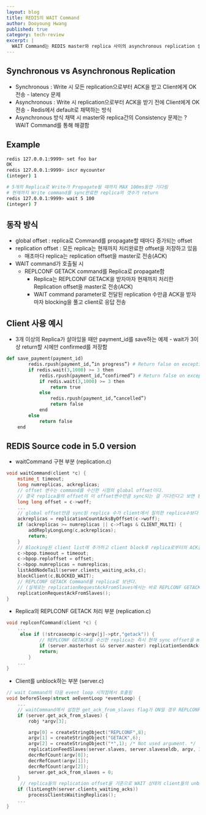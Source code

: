 ```yaml
---
layout: blog
title: REDIS의 WAIT Command
author: Dooyoung Hwang
published: true
category: tech-review
excerpt: |
  WAIT Command는 REDIS master와 replica 사이의 asynchronous replication 설정 시 발생할 수 있는 데이터 일관성 문제를 보완하기 위한 Command입니다. REDIS 창시자의 블로그의 "WAIT: synchronous replication for Redis" (http://antirez.com/news/66)를 요약, 정리하였습니다.
---
```


## Synchronous vs Asynchronous Replication
- Synchronous : Write 시 모든 replication으로부터 ACK을 받고 Client에게 OK전송 - latency 문제
- Asynchronous : Write 시 replication으로부터 ACK을 받기 전에 Client에게 OK전송 - Redis에서 default로 채택하는 방식
- Asynchronous 방식 채택 시 master와 replica간의 Consistency 문제는 ? WAIT Command를 통해 해결함

## Example
```bash
redis 127.0.0.1:9999> set foo bar
OK
redis 127.0.0.1:9999> incr mycounter
(integer) 1

# 5개의 Replica로 Write가 Propagate될 때까지 MAX 100ms동안 기다림
# 현재까지 Write command를 sync완료한 replica의 갯수가 return
redis 127.0.0.1:9999> wait 5 100
(integer) 7
```

## 동작 방식
- global offset : replica로 Command를 propagate할 때마다 증가되는 offset
- replication offset : 모든 replica는 현재까지 처리완료한 offset을 저장하고 있음
    - 매초마다 replica는 replication offset을 master로 전송(ACK)
- WAIT command가 호출될 시
    - REPLCONF GETACK command를 Replica로 propagate함
        - Replica는 REPLCONF GETACK을 받자마자 현재까지 처리한 Replication offset을 master로 전송(ACK)
        - WAIT command parameter로 전달된 replication 수만큼 ACK을 받자마자 blocking을 풀고 client로 응답 전송

## Client 사용 예시
- 3개 이상의 Replica가 살아있을 때만 payment_id를 save하는 예제
        - wait가 3이상 return할 시에만 confirmed를 저장함
```python
def save_payment(payment_id)
        redis.rpush(payment_id,”in progress”) # Return false on exception
        if redis.wait(3,1000) >= 3 then
            redis.rpush(payment_id,”confirmed”) # Return false on exception
            if redis.wait(3,1000) >= 3 then
                return true
            else
                redis.rpush(payment_id,”cancelled”)
                return false
            end
        else
            return false
    end
```

## REDIS Source code in 5.0 version
- waitCommand 구현 부분 (replication.c)

```cpp
void waitCommand(client *c) {
    mstime_t timeout;
    long numreplicas, ackreplicas;
    // offset 변수는 command를 수신한 시점의 global offset이다.
    // 결국 replica들의 offset이 이 offset변수만큼 sync되는 걸 기다린다고 보면 된다.
    long long offset = c->woff;
    ...
    // global offset만큼 sync된 replica 수가 client에서 질의한 replica수보다 크다면 blocking없이 바로 return한다.
    ackreplicas = replicationCountAcksByOffset(c->woff);
    if (ackreplicas >= numreplicas || c->flags & CLIENT_MULTI) {
        addReplyLongLong(c,ackreplicas);
        return;
    }
    // Blocking된 client list에 추가하고 client block후 replica로부터의 ACK을 기다린다.
    c->bpop.timeout = timeout;
    c->bpop.reploffset = offset;
    c->bpop.numreplicas = numreplicas;
    listAddNodeTail(server.clients_waiting_acks,c);
    blockClient(c,BLOCKED_WAIT);
    // REPLCONF GETACK Command를 replica로 보낸다.
    // (실제로는 replicationRequestAckFromSlaves에서는 바로 REPLCONF GETACK을 보내진 않고 flag설정 후 다음 event loop에서 전송한다. 이는 WAIT요청이 여러 클라이언트로 부터 동시에 이루어져도 한 event loop내에서는 한번만 REPLCONF GETACK을 보내기 위한 처리로 보여진다.)
    replicationRequestAckFromSlaves();
}
```

- Replica의 REPLCONF GETACK 처리 부분 (replication.c)

```cpp
void replconfCommand(client *c) {
    ...
     else if (!strcasecmp(c->argv[j]->ptr,"getack")) {
            // REPLCONF GETACK을 수신한 replica는 즉시 현재 sync offset을 master로 전송한다.
            if (server.masterhost && server.master) replicationSendAck();
            return;
        }
    ...    
}
```

- Client를 unblock하는 부분 (server.c)

```cpp
// wait Command의 다음 event loop 시작점에서 호출됨
void beforeSleep(struct aeEventLoop *eventLoop) {
    ...
    // waitCommand에서 설정한 get_ack_from_slaves flag가 ON일 경우 REPLCONF GETACK을 replica들에게 전송함
    if (server.get_ack_from_slaves) {
        robj *argv[3];

        argv[0] = createStringObject("REPLCONF",8);
        argv[1] = createStringObject("GETACK",6);
        argv[2] = createStringObject("*",1); /* Not used argument. */
        replicationFeedSlaves(server.slaves, server.slaveseldb, argv, 3);
        decrRefCount(argv[0]);
        decrRefCount(argv[1]);
        decrRefCount(argv[2]);
        server.get_ack_from_slaves = 0;
    }
     // replica들의 replication offset을 기준으로 WAIT 상태의 client들의 unblock여부를 판단함
    if (listLength(server.clients_waiting_acks))
        processClientsWaitingReplicas();
    ...
}
```
